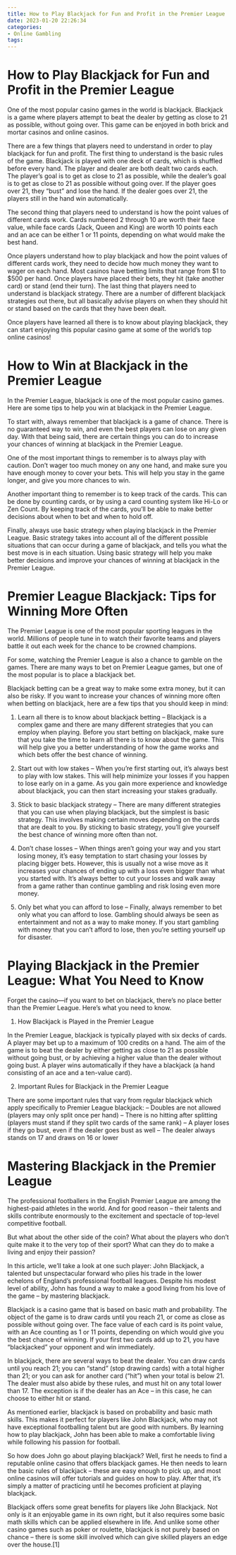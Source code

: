 ```yaml
---
title: How to Play Blackjack for Fun and Profit in the Premier League 
date: 2023-01-20 22:26:34
categories:
- Online Gambling
tags:
---
```



#  How to Play Blackjack for Fun and Profit in the Premier League 

One of the most popular casino games in the world is blackjack. Blackjack is a game where players attempt to beat the dealer by getting as close to 21 as possible, without going over. This game can be enjoyed in both brick and mortar casinos and online casinos.

There are a few things that players need to understand in order to play blackjack for fun and profit. The first thing to understand is the basic rules of the game. Blackjack is played with one deck of cards, which is shuffled before every hand. The player and dealer are both dealt two cards each. The player’s goal is to get as close to 21 as possible, while the dealer’s goal is to get as close to 21 as possible without going over. If the player goes over 21, they “bust” and lose the hand. If the dealer goes over 21, the players still in the hand win automatically.

The second thing that players need to understand is how the point values of different cards work. Cards numbered 2 through 10 are worth their face value, while face cards (Jack, Queen and King) are worth 10 points each and an ace can be either 1 or 11 points, depending on what would make the best hand.

Once players understand how to play blackjack and how the point values of different cards work, they need to decide how much money they want to wager on each hand. Most casinos have betting limits that range from $1 to $500 per hand. Once players have placed their bets, they hit (take another card) or stand (end their turn). The last thing that players need to understand is blackjack strategy. There are a number of different blackjack strategies out there, but all basically advise players on when they should hit or stand based on the cards that they have been dealt.

Once players have learned all there is to know about playing blackjack, they can start enjoying this popular casino game at some of the world’s top online casinos!

#  How to Win at Blackjack in the Premier League 

In the Premier League, blackjack is one of the most popular casino games. Here are some tips to help you win at blackjack in the Premier League.

To start with, always remember that blackjack is a game of chance. There is no guaranteed way to win, and even the best players can lose on any given day. With that being said, there are certain things you can do to increase your chances of winning at blackjack in the Premier League.

One of the most important things to remember is to always play with caution. Don’t wager too much money on any one hand, and make sure you have enough money to cover your bets. This will help you stay in the game longer, and give you more chances to win.

Another important thing to remember is to keep track of the cards. This can be done by counting cards, or by using a card counting system like Hi-Lo or Zen Count. By keeping track of the cards, you’ll be able to make better decisions about when to bet and when to hold off.

Finally, always use basic strategy when playing blackjack in the Premier League. Basic strategy takes into account all of the different possible situations that can occur during a game of blackjack, and tells you what the best move is in each situation. Using basic strategy will help you make better decisions and improve your chances of winning at blackjack in the Premier League.

#  Premier League Blackjack: Tips for Winning More Often 

The Premier League is one of the most popular sporting leagues in the world. Millions of people tune in to watch their favorite teams and players battle it out each week for the chance to be crowned champions.

For some, watching the Premier League is also a chance to gamble on the games. There are many ways to bet on Premier League games, but one of the most popular is to place a blackjack bet.

Blackjack betting can be a great way to make some extra money, but it can also be risky. If you want to increase your chances of winning more often when betting on blackjack, here are a few tips that you should keep in mind:

1) Learn all there is to know about blackjack betting – Blackjack is a complex game and there are many different strategies that you can employ when playing. Before you start betting on blackjack, make sure that you take the time to learn all there is to know about the game. This will help give you a better understanding of how the game works and which bets offer the best chance of winning.

2) Start out with low stakes – When you’re first starting out, it’s always best to play with low stakes. This will help minimize your losses if you happen to lose early on in a game. As you gain more experience and knowledge about blackjack, you can then start increasing your stakes gradually.

3) Stick to basic blackjack strategy – There are many different strategies that you can use when playing blackjack, but the simplest is basic strategy. This involves making certain moves depending on the cards that are dealt to you. By sticking to basic strategy, you’ll give yourself the best chance of winning more often than not.

4) Don’t chase losses – When things aren’t going your way and you start losing money, it’s easy temptation to start chasing your losses by placing bigger bets. However, this is usually not a wise move as it increases your chances of ending up with a loss even bigger than what you started with. It’s always better to cut your losses and walk away from a game rather than continue gambling and risk losing even more money.

5) Only bet what you can afford to lose – Finally, always remember to bet only what you can afford to lose. Gambling should always be seen as entertainment and not as a way to make money. If you start gambling with money that you can’t afford to lose, then you’re setting yourself up for disaster.

#  Playing Blackjack in the Premier League: What You Need to Know 


Forget the casino—if you want to bet on blackjack, there’s no place better than the Premier League. Here’s what you need to know.

1. How Blackjack is Played in the Premier League 

In the Premier League, blackjack is typically played with six decks of cards. A player may bet up to a maximum of 100 credits on a hand. The aim of the game is to beat the dealer by either getting as close to 21 as possible without going bust, or by achieving a higher value than the dealer without going bust. A player wins automatically if they have a blackjack (a hand consisting of an ace and a ten-value card). 

2. Important Rules for Blackjack in the Premier League 

There are some important rules that vary from regular blackjack which apply specifically to Premier League blackjack: 
– Doubles are not allowed (players may only split once per hand) 
– There is no hitting after splitting (players must stand if they split two cards of the same rank) 
– A player loses if they go bust, even if the dealer goes bust as well
– The dealer always stands on 17 and draws on 16 or lower

#  Mastering Blackjack in the Premier League

The professional footballers in the English Premier League are among the highest-paid athletes in the world. And for good reason – their talents and skills contribute enormously to the excitement and spectacle of top-level competitive football.

But what about the other side of the coin? What about the players who don’t quite make it to the very top of their sport? What can they do to make a living and enjoy their passion?

In this article, we’ll take a look at one such player: John Blackjack, a talented but unspectacular forward who plies his trade in the lower echelons of England’s professional football leagues. Despite his modest level of ability, John has found a way to make a good living from his love of the game – by mastering blackjack.

Blackjack is a casino game that is based on basic math and probability. The object of the game is to draw cards until you reach 21, or come as close as possible without going over. The face value of each card is its point value, with an Ace counting as 1 or 11 points, depending on which would give you the best chance of winning. If your first two cards add up to 21, you have “blackjacked” your opponent and win immediately.

In blackjack, there are several ways to beat the dealer. You can draw cards until you reach 21; you can “stand” (stop drawing cards) with a total higher than 21; or you can ask for another card (“hit”) when your total is below 21. The dealer must also abide by these rules, and must hit on any total lower than 17. The exception is if the dealer has an Ace – in this case, he can choose to either hit or stand.

As mentioned earlier, blackjack is based on probability and basic math skills. This makes it perfect for players like John Blackjack, who may not have exceptional footballing talent but are good with numbers. By learning how to play blackjack, John has been able to make a comfortable living while following his passion for football.

So how does John go about playing blackjack? Well, first he needs to find a reputable online casino that offers blackjack games. He then needs to learn the basic rules of blackjack – these are easy enough to pick up, and most online casinos will offer tutorials and guides on how to play. After that, it’s simply a matter of practicing until he becomes proficient at playing blackjack.

Blackjack offers some great benefits for players like John Blackjack. Not only is it an enjoyable game in its own right, but it also requires some basic math skills which can be applied elsewhere in life. And unlike some other casino games such as poker or roulette, blackjack is not purely based on chance – there is some skill involved which can give skilled players an edge over the house.[1]